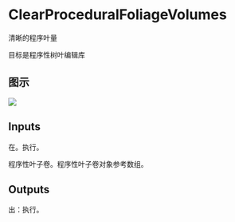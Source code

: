 # ClearProceduralFoliageVolumes

清晰的程序叶量

目标是程序性树叶编辑库

## 图示

![]($-20221218-19003814.png)

## Inputs

在。执行。

程序性叶子卷。程序性叶子卷对象参考数组。  

## Outputs

出：执行。

